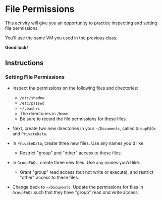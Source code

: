 # File Permissions

This activity will give you an opportunity to practice inspecting and setting file permissions.

You'll use the same VM you used in the previous class.

**Good luck!**

## Instructions

### Setting File Permissions

- Inspect the permissions on the following files and directories:
  - `/etc/shadow`
  - `/etc/passwd`
  - `~/.bashrc`
  - The directories in `/home`
  - Be sure to record the file permissions for these files.

- Next, create two new directories in your `~/Documents`, called `GroupFAQs` and `PrivateData`.

- In `PrivateData`, create three new files. Use any names you'd like.
  - Restrict "group" and "other" access to these files.

- In `GroupFAQs`, create three new files. Use any names you'd like.
  - Grant "group" read access (but not write or execute), and restrict "other" access to these files.

- Change back to `~/Documents`. Update the permissions for files in `GroupFAQs` such that they have "group" read _and_ write access.
